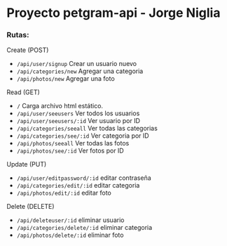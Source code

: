 # Proyecto petgram-api - Jorge Niglia

### Rutas:

Create (POST)

- `/api/user/signup` Crear un usuario nuevo
- `/api/categories/new` Agregar una categoria
- `/api/photos/new` Agregar una foto

Read (GET)

- `/` Carga archivo html estático.
- `/api/user/seeusers` Ver todos los usuarios
- `/api/user/seeusers/:id` Ver usuario por ID
- `/api/categories/seeall` Ver todas las categorias
- `/api/categories/see/:id` Ver categoria por ID
- `/api/photos/seeall` Ver todas las fotos
- `/api/photos/see/:id` Ver fotos por ID

Update (PUT)

- `/api/user/editpassword/:id` editar contraseña
- `/api/categories/edit/:id` editar categoria
- `/api/photos/edit/:id` editar foto

Delete (DELETE)

- `/api/deleteuser/:id` eliminar usuario
- `/api/categories/delete/:id` eliminar categoria
- `/api/photos/delete/:id` eliminar foto
